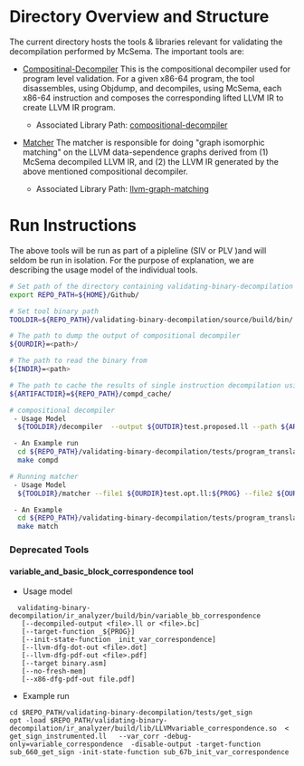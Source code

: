 # Directory Overview and Structure

The current directory hosts the tools & libraries relevant for validating the decompilation performed by McSema. The important tools are:

 - [Compositinal-Decompiler](https://github.com/sdasgup3/validating-binary-decompilation/tree/master/source/tools/decompiler)
    This is the compositional decompiler used for program level validation. For a given x86-64 program, the tool disassembles, using Objdump, and  decompiles, using McSema, each x86-64 instruction and composes the corresponding lifted LLVM IR to create LLVM IR program.
    - Associated Library Path: [compositional-decompiler](https://github.com/sdasgup3/validating-binary-decompilation/tree/master/source/libs/compositional-decompiler)

 - [Matcher](https://github.com/sdasgup3/validating-binary-decompilation/tree/master/source/tools/matcher)
    The matcher is responsible for doing "graph isomorphic matching" on the LLVM data-sependence graphs derived from (1) McSema decompiled LLVM IR, and (2) the LLVM IR generated by the above mentioned compositional decompiler.
    - Associated Library Path:   [llvm-graph-matching](https://github.com/sdasgup3/validating-binary-decompilation/tree/master/source/libs/llvm-graph-matching)

# Run Instructions
The above tools will be run as part of a pipleline (SIV or PLV )and will seldom
be run in isolation.  For the purpose of explanation, we are describing the
usage model of the individual tools.

```bash
# Set path of the directory containing validating-binary-decompilation repository
export REPO_PATH=${HOME}/Github/

# Set tool binary path
TOOLDIR=${REPO_PATH}/validating-binary-decompilation/source/build/bin/ # Set tool binary path

# The path to dump the output of compositional decompiler
${OURDIR}=<path>/

# The path to read the binary from
${INDIR}=<path>

# The path to cache the results of single instruction decompilation using McSema.
${ARTIFACTDIR}=${REPO_PATH}/compd_cache/

# compositional decompiler
 - Usage Model
  ${TOOLDIR}/decompiler  --output ${OUTDIR}test.proposed.ll --path ${ARTIFACTDIR} --function ${PROG} --input ${INDIR}test.reloc [--use-reloc-info]

 - An Example run
  cd ${REPO_PATH}/validating-binary-decompilation/tests/program_translation_validation/toy-examples/get-sign/get_sign
  make compd

# Running matcher
 - Usage Model
  ${TOOLDIR}/matcher --file1 ${OURDIR}test.opt.ll:${PROG} --file2 ${OURDIR}test.proposed.opt.ll:${PROG}

 - An Example
  cd ${REPO_PATH}/validating-binary-decompilation/tests/program_translation_validation/toy-examples/get-sign/get_sign
  make match

```


### Deprecated Tools
#### variable\_and\_basic\_block\_correspondence tool
 - Usage model
  ```
    validating-binary-decompilation/ir_analyzer/build/bin/variable_bb_correspondence
     [--decompiled-output <file>.ll or <file>.bc]
     [--target-function _${PROG}]
     [--init-state-function _init_var_correspondence]
     [--llvm-dfg-dot-out <file>.dot]
     [--llvm-dfg-pdf-out <file>.pdf]
     [--target binary.asm]
     [--no-fresh-mem]
     [--x86-dfg-pdf-out file.pdf]
  ```

 - Example run 
  ```
  cd $REPO_PATH/validating-binary-decompilation/tests/get_sign
  opt -load $REPO_PATH/validating-binary-decompilation/ir_analyzer/build/lib/LLVMvariable_correspondence.so  < get_sign_instrumented.ll   --var_corr -debug-only=variable_correspondence  -disable-output -target-function sub_660_get_sign -init-state-function sub_67b_init_var_correspondence
  ```
